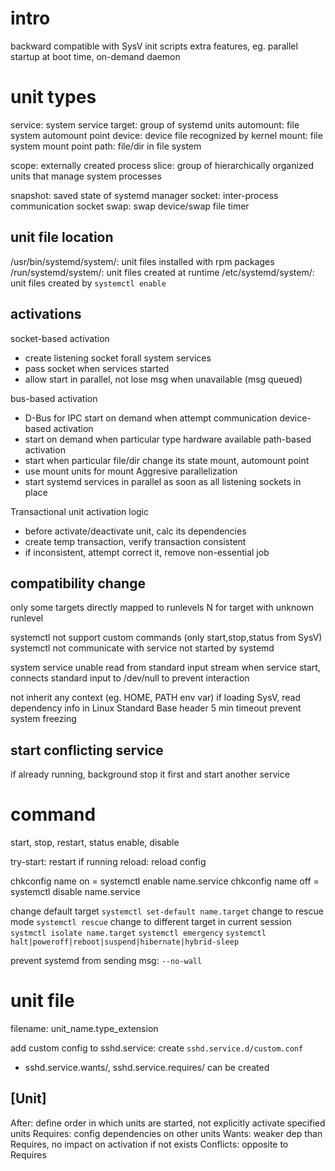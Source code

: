 # intro
backward compatible with SysV init scripts
extra features, eg. parallel startup at boot time, on-demand daemon

# unit types
service: system service
target: group of systemd units
automount: file system automount point
device: device file recognized by kernel
mount: file system mount point
path: file/dir in file system

scope: externally created process
slice: group of hierarchically organized units that manage system processes

snapshot: saved state of systemd manager
socket: inter-process communication socket
swap: swap device/swap file
timer

## unit file location
/usr/bin/systemd/system/: unit files installed with rpm packages
/run/systemd/system/: unit files created at runtime
/etc/systemd/system/: unit files created by `systemctl enable`

## activations
socket-based activation
  - create listening socket forall system services
  - pass socket when services started
  - allow start in parallel, not lose msg when unavailable (msg queued)

bus-based activation
  - D-Bus for IPC start on demand when attempt communication
device-based activation
  - start on demand when particular type hardware available
path-based activation
  - start when particular file/dir change its state
mount, automount point
  - use mount units for mount 
Aggresive parallelization
  - start systemd services in parallel as soon as all listening sockets in place

Transactional unit activation logic
  - before activate/deactivate unit, calc its dependencies
  - create temp transaction, verify transaction consistent
  - if inconsistent, attempt correct it, remove non-essential job

## compatibility change
only some targets directly mapped to runlevels
N for target with unknown runlevel 
  
systemctl not support custom commands (only start,stop,status from SysV)  
systemctl not communicate with service not started by systemd

system service unable read from standard input stream
when service start, connects standard input to /dev/null to prevent interaction

not inherit any context (eg. HOME, PATH env var)
if loading SysV, read dependency info in Linux Standard Base header
5 min timeout prevent system freezing

## start conflicting service
if already running, background stop it first and start another service

# command
start, stop, restart, status
enable, disable

try-start: restart if running
reload: reload config

chkconfig name on = systemctl enable name.service
chkconfig name off = systemctl disable name.service

change default target `systemctl set-default name.target`
change to rescue mode `systemctl rescue`
change to different target in current session `systmctl isolate name.target`
`systemctl emergency`
`systemctl halt|poweroff|reboot|suspend|hibernate|hybrid-sleep`

prevent systemd from sending msg: `--no-wall`


# unit file
filename: unit_name.type_extension

add custom config to sshd.service: create `sshd.service.d/custom.conf`
- sshd.service.wants/, sshd.service.requires/ can be created

## [Unit]
After: define order in which units are started, not explicitly activate specified units
Requires: config dependencies on other units
Wants: weaker dep than Requires, no impact on activation if not exists
Conflicts: opposite to Requires







  
  

